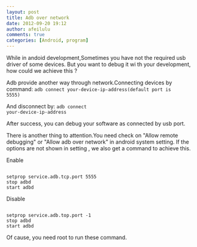 ```yaml
---
layout: post
title: Adb over network
date: 2012-09-20 19:12
author: afeilulu
comments: true
categories: [Android, program]
---
```

While in andoid development,Sometimes you have not the required usb driver of some devices. But you want to debug it wi th your development, how could we achieve this ?

Adb provide another way through network.Connecting devices by command:
<code>adb connect your-device-ip-address(default port is 5555)</code>

And disconnect by:
<code>adb connect your-device-ip-address</code>

After success, you can debug your software as connected by usb port.

There is another thing to attention.You need check on "Allow remote debugging" or "Allow adb over network" in android system setting. If the options are not shown in setting , we also get a command to achieve this.

Enable

<code>
setprop service.adb.tcp.port 5555
stop adbd
start adbd
</code>

Disable

<code>
setprop service.adb.top.port -1
stop adbd
start adbd
</code>

Of cause, you need root to run these command.
